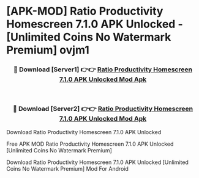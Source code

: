 # [APK-MOD] Ratio  Productivity Homescreen 7.1.0 APK Unlocked - [Unlimited Coins No Watermark Premium] ovjm1



<div align="center">
<h3>🔴 Download [Server1] 👉👉 <a href="https://momento.my/?title=Ratio__Productivity_Homescreen_7.1.0_APK_Unlocked">Ratio  Productivity Homescreen 7.1.0 APK Unlocked Mod Apk</a></h3><br>

<h3>🔴 Download [Server2] 👉👉 <a href="https://momento.my/?title=Ratio__Productivity_Homescreen_7.1.0_APK_Unlocked">Ratio  Productivity Homescreen 7.1.0 APK Unlocked Mod Apk</a></h3>
</div>



Download Ratio  Productivity Homescreen 7.1.0 APK Unlocked 

Free APK MOD Ratio  Productivity Homescreen 7.1.0 APK Unlocked [Unlimited Coins No Watermark Premium]

Download Ratio  Productivity Homescreen 7.1.0 APK Unlocked [Unlimited Coins No Watermark Premium] Mod For Android
